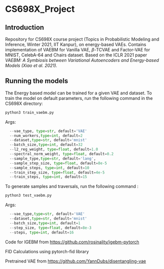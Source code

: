 # CS698X_Project

## Introduction
Repository for CS698X course project (Topics in Probabilistic Modeling and Inference, Winter 2021, IIT Kanpur), on energy-based VAEs. Contains implementation of VAEBM for Vanilla VAE, $\beta$-TCVAE and Factor-VAE for MNIST, CelebA-64 and Chairs dataset. Based on the ICLR 2021 paper *VAEBM: A Symbiosis between Variational Autoencoders and Energy-based Models (Xiao et al. 2021).*


## Running the models
The Energy based model can be trained for a given VAE and dataset.
To train the model on default parameters, run the following command in the CS698X directory:

```bash
python3 train_vaebm.py
```
Args:
```python
  --vae_type, type=str, default='VAE'
  --num_workers,type=int, default=2
  --dataset,type=str, default='mnist'
  --batch_size,type=int, default=32
  --l2_reg_weight, type=float, default=1.0
  --spectral_norm_weight, type=float, default=0.2
  --sample_type,type=str, default='lang',
  --sample_step_size, type=float, default=8e-5
  --sample_steps, type=int, default=10
  --train_step_size, type=float, default=4e-5
  --train_steps, type=int, default=15
```
To generate samples and traversals, run the following command :
```bash
python3 test_vaebm.py
```

Args:
```python
  --vae_type,type=str, default='VAE'
  --dataset,type=str, default='mnist'
  --batch_size,type=int, default=1
  --step_size, type=float, default=8e-3
  --steps, type=int, default=16
  ```


Code for IGEBM from https://github.com/rosinality/igebm-pytorch

FID Calculations using pytorch-fid library

Pretrained VAE from https://github.com/YannDubs/disentangling-vae

